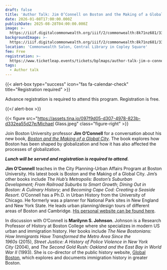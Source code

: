 ```yaml
---
draft: false
title: 'Author Talk: Jim O’Connell on Boston and the Making of a Global City'
date: 2026-01-08T17:00:00.000Z
publishDate: 2025-08-28T04:00:00.000Z
image: >-
  https://iiif.digitalcommonwealth.org/iiif/2/commonwealth:8k71nz681/33,158,2808,1548/,1200/0/default.jpg
backgroundImage: >-
  https://iiif.digitalcommonwealth.org/iiif/2/commonwealth:8k71nz681/33,158,2808,1548/,1200/0/default.jpg
location: 'Commonwealth Salon, Central Library in Copley Square'
fee: Free
registration: >-
  https://www.ticketleap.events/tickets/bplmaps/author-talk-jim-o-connell-on-boston-and-the-making-of-a-global-city
tags:
  - Author talk
---
```


{{\< alert-box type="success" icon="fas fa-calendar-check" title="Registration required" >}}

Advance registration is required to attend this program. Registration is free.

{{\</ alert-box >}}

{{< figure src="https://assets.tina.io/097f9d05-d307-4978-823b-d332ea55d27e/Michael Glass.jpeg" class="figure-right" >}}

Join Boston University professor **Jim O’Connell** for a conversation about his new book, *[Boston and the Making of a Global City](https://www.umasspress.com/9781625348623/boston-and-the-making-of-a-global-city/)*. The book explores how Boston has been shaped by globalization and how it has also affected the processes of globalization.

***Lunch will be served and registration is required to attend.***

**Jim O’Connell** teaches in the City Planning-Urban Affairs Program at Boston University. His latest book is Boston and the Making of a Global City. Jim’s other books include *The Hub’s Metropolis: Boston’s Suburban Development;* *From Railroad Suburbs to Smart Growth*; *Dining Out in Boston: A Culinary History*; and *Becoming Cape Cod: Creating a Seaside Resort*. O’Connell has a Ph.D. in Urban History from the University of Chicago. He formerly was a planner for National Park sites in New England and New York State. He leads urban planning/design tours of different areas of Boston and Cambridge. [His personal website can be found here](https://jamescoconnell.blog/).

In discussion with O’Connell is **Marilynn S. Johnson**. Johnson is a Research Professor of History at Boston College where she specializes in modern US urban and immigration history. Her books include *The New Bostonians: How Immigrants Have Transformed the Metro Area Since the 1960s* (2015), *Street Justice: A History of Police Violence in New York City* (2004), and *The Second Gold Rush: Oakland and the East Bay in World War II* (1993). She is co-director of the public history website, [Global Boston](https://globalboston.bc.edu/), which explores and documents immigration history in greater Boston.
